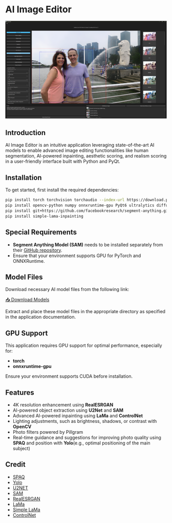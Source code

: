 # AI Image Editor

![AI Image Editor Screenshot](image.png)

## Introduction
AI Image Editor is an intuitive application leveraging state-of-the-art AI models to enable advanced image editing functionalities like human segmentation, AI-powered inpainting, aesthetic scoring, and realism scoring in a user-friendly interface built with Python and PyQt.

## Installation

To get started, first install the required dependencies:

```bash
pip install torch torchvision torchaudio --index-url https://download.pytorch.org/whl/cu126
pip install opencv-python numpy onnxruntime-gpu PyQt6 ultralytics diffusers realesrgan
pip install git+https://github.com/facebookresearch/segment-anything.git
pip install simple-lama-inpainting
```

## Special Requirements
- **Segment Anything Model (SAM)** needs to be installed separately from their [GitHub repository](https://github.com/facebookresearch/segment-anything).
- Ensure that your environment supports GPU for PyTorch and ONNXRuntime.

## Model Files
Download necessary AI model files from the following link:

[📥 Download Models](https://drive.google.com/file/d/1FO4ATC3l8Nfq-KXi0yXQfv8IAKvFJpX9/view?usp=sharing)

Extract and place these model files in the appropriate directory as specified in the application documentation.

## GPU Support
This application requires GPU support for optimal performance, especially for:
- **torch**
- **onnxruntime-gpu**

Ensure your environment supports CUDA before installation.

## Features
- 4K resolution enhancement using **RealESRGAN**
- AI-powered object extraction using **U2Net** and **SAM**
- Advanced AI-powered inpainting using **LaMa** and **ControlNet**
- Lighting adjustments, such as brightness, shadows, or contrast with **OpenCV**
- Photo filters powered by Pillgram
- Real-time guidance and suggestions for improving photo quality using **SPAQ** and position with **Yolo**(e.g., optimal positioning of the main subject) 

## Credit
- [SPAQ](https://github.com/h4nwei/SPAQ)
- [Yolo](https://github.com/ultralytics/ultralytics)
- [U2NET](https://github.com/xuebinqin/U-2-Net)
- [SAM](https://github.com/facebookresearch/segment-anything)
- [RealESRGAN](https://github.com/xinntao/Real-ESRGAN)
- [LaMa](https://github.com/advimman/lama)
- [Simple LaMa](https://github.com/enesmsahin/simple-lama-inpainting)
- [ControlNet](https://huggingface.co/docs/diffusers/en/using-diffusers/controlnet)





